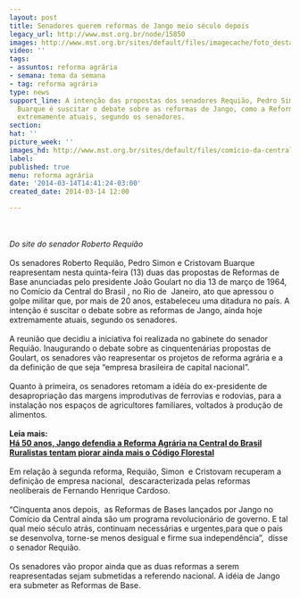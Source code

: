 ```yaml
---
layout: post
title: Senadores querem reformas de Jango meio século depois
legacy_url: http://www.mst.org.br/node/15850
images: http://www.mst.org.br/sites/default/files/imagecache/foto_destaque/comício-da-central-do-Brasil-e1394723959897.jpg
video: ''
tags:
- assuntos: reforma agrária
- semana: tema da semana
- tag: reforma agrária
type: news
support_line: A intenção das propostas dos senadores Requião, Pedro Simon e Cristovam
  Buarque é suscitar o debate sobre as reformas de Jango, como a Reform Agrária, ainda  hoje
  extremamente atuais, segundo os senadores.
section: 
hat: ''
picture_week: ''
images_hd: http://www.mst.org.br/sites/default/files/comício-da-central-do-Brasil-e1394723959897.jpg
label: 
published: true
menu: reforma agrária
date: '2014-03-14T14:41:24-03:00'
created_date: 2014-03-14 12:00

---
```

<p><br><em><br>Do site do senador Roberto Requião</em><br><br>Os senadores Roberto Requião, Pedro Simon e Cristovam Buarque reapresentam nesta quinta-feira (13) duas das propostas de Reformas de Base anunciadas pelo presidente João Goulart no dia 13 de março de 1964, no Comício da Central do Brasil , no Rio de&nbsp; Janeiro, ato que apressou o golpe militar que, por mais de 20 anos, estabeleceu uma ditadura no país. A intenção é suscitar o debate sobre as reformas de Jango, ainda hoje extremamente atuais, segundo os senadores.<br><br>A reunião que decidiu a iniciativa foi realizada no gabinete do senador Requião. Inaugurando o debate sobre as cinquentenárias propostas de Goulart, os senadores vão reapresentar os projetos de reforma agrária e a da definição de que seja “empresa brasileira de capital nacional”.<br><br>Quanto à primeira, os senadores retomam a idéía do ex-presidente de desapropriação das margens improdutivas de ferrovias e rodovias, para a instalação nos espaços de agricultores familiares, voltados à produção de alimentos.<br><br><strong>Leia mais:<br></strong><a href="http://www.mst.org.br/node/15841"><strong>Há 50 anos, Jango defendia a Reforma Agrária na Central do Brasil <br></strong></a><a href="http://www.mst.org.br/node/15849"><strong>Ruralistas tentam piorar ainda mais o Código Florestal </strong><br></a><br>Em relação à segunda reforma, Requião, Simon&nbsp; e Cristovam recuperam a definição de empresa nacional,&nbsp; descaracterizada pelas reformas neoliberais de Fernando Henrique Cardoso.<br><br>“Cinquenta anos depois,&nbsp; as Reformas de Bases lançados por Jango no Comício da Central ainda são um programa revolucionário de governo. E tal qual meio século atrás, continuam necessárias e urgentes,para que o país se desenvolva, torne-se menos desigual e firme sua independência”,&nbsp; disse o senador Requião.<br><br>Os senadores vão propor ainda que as duas reformas a serem reapresentadas sejam submetidas a referendo nacional. A idéia de Jango era submeter as Reformas de Base.</p><p>&nbsp;</p>
